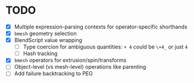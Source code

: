 # TODO
+ [x] Multiple expression-parsing contexts for operator-specific shorthands
+ [x] `bmesh` geometry selection
+ [x] BlendScript value wrapping
  + [ ] Type coercion for ambiguous quantities: `+ 4` could be `\+4_` or just `4`
  + [ ] Hash tracking
+ [x] `bmesh` operators for extrusion/spin/transforms
+ [ ] Object-level (vs mesh-level) operations like parenting
+ [ ] Add failure backtracking to PEG
